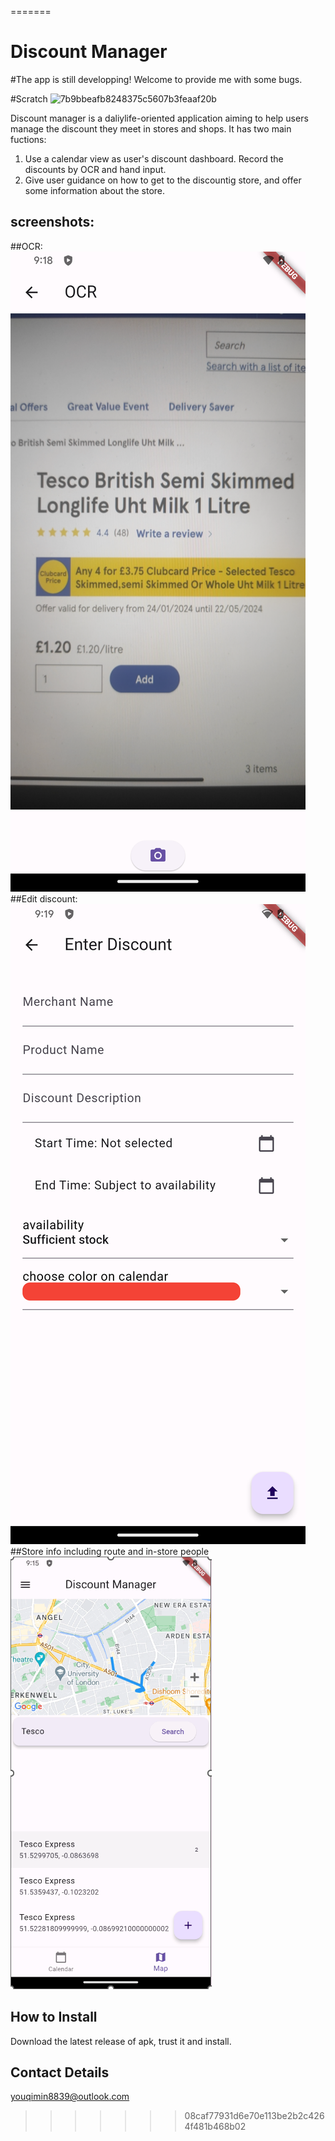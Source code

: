 =======
# Discount Manager

#The app is still developping! Welcome to provide me with some bugs.

#Scratch
![7b9bbeafb8248375c5607b3feaaf20b](https://github.com/YOUMIN8839/casa0015-mobile-assessment-QiminYou/assets/156082305/def17998-40fe-4daf-8119-367786f0e7e8)


Discount manager is a daliylife-oriented application aiming to help users manage the discount they meet in stores and shops.
It has two main fuctions:
1. Use a calendar view as user's discount dashboard. Record the discounts by OCR and hand input.
2. Give user guidance on how to get to the discountig store, and offer some information about the store.

## screenshots:
##OCR:
![111.png](https://github.com/YOUMIN8839/casa0015-mobile-assessment-QiminYou/blob/main/readme/111.png)
##Edit discount:
![222.png](https://github.com/YOUMIN8839/casa0015-mobile-assessment-QiminYou/blob/main/readme/222.png)
##Store info including route and in-store people
![333.png](https://github.com/YOUMIN8839/casa0015-mobile-assessment-QiminYou/blob/main/readme/333.png)




## How to Install

Download the latest release of apk, trust it and install.

##  Contact Details

youqimin8839@outlook.com
>>>>>>> 08caf77931d6e70e113be2b2c4264f481b468b02
